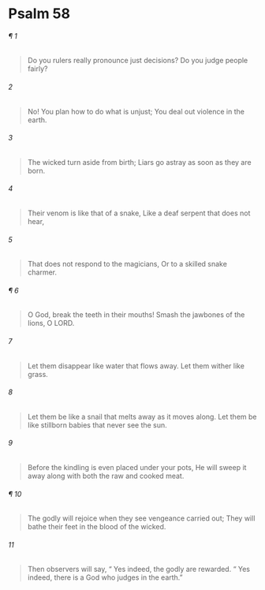 # Psalm 58
###### ¶ 1
> Do you rulers really pronounce just decisions?
> Do you judge people fairly?
###### 2
> No! You plan how to do what is unjust;
> You deal out violence in the earth.
###### 3
> The wicked turn aside from birth;
> Liars go astray as soon as they are born.
###### 4
> Their venom is like that of a snake,
> Like a deaf serpent that does not hear,
###### 5
> That does not respond to the magicians,
> Or to a skilled snake charmer.
###### ¶ 6
> O God, break the teeth in their mouths!
> Smash the jawbones of the lions, O LORD.
###### 7
> Let them disappear like water that flows away.
> Let them wither like grass.
###### 8
> Let them be like a snail that melts away as it moves along.
> Let them be like stillborn babies that never see the sun.
###### 9
> Before the kindling is even placed under your pots,
> He will sweep it away along with both the raw and cooked meat.
###### ¶ 10
> The godly will rejoice when they see vengeance carried out;
> They will bathe their feet in the blood of the wicked.
###### 11
> Then observers will say,
>  “ Yes indeed, the godly are rewarded.
>  “ Yes indeed, there is a God who judges in the earth.”
